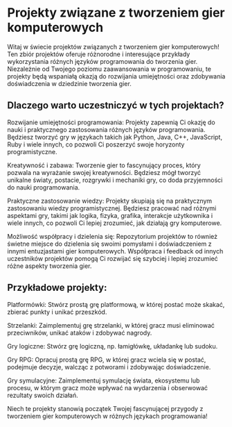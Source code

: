 # Projekty związane z tworzeniem gier komputerowych

Witaj w świecie projektów związanych z tworzeniem gier komputerowych! Ten zbiór projektów oferuje różnorodne i interesujące przykłady wykorzystania różnych języków programowania do tworzenia gier. Niezależnie od Twojego poziomu zaawansowania w programowaniu, te projekty będą wspaniałą okazją do rozwijania umiejętności oraz zdobywania doświadczenia w dziedzinie tworzenia gier.

## Dlaczego warto uczestniczyć w tych projektach?

Rozwijanie umiejętności programowania: Projekty zapewnią Ci okazję do nauki i praktycznego zastosowania różnych języków programowania. Będziesz tworzyć gry w językach takich jak Python, Java, C++, JavaScript, Ruby i wiele innych, co pozwoli Ci poszerzyć swoje horyzonty programistyczne.

Kreatywność i zabawa: Tworzenie gier to fascynujący proces, który pozwala na wyrażanie swojej kreatywności. Będziesz mógł tworzyć unikalne światy, postacie, rozgrywki i mechaniki gry, co doda przyjemności do nauki programowania.

Praktyczne zastosowanie wiedzy: Projekty skupiają się na praktycznym zastosowaniu wiedzy programistycznej. Będziesz pracować nad różnymi aspektami gry, takimi jak logika, fizyka, grafika, interakcje użytkownika i wiele innych, co pozwoli Ci lepiej zrozumieć, jak działają gry komputerowe.

Możliwość współpracy i dzielenia się: Repozytorium projektów to również świetne miejsce do dzielenia się swoimi pomysłami i doświadczeniem z innymi entuzjastami gier komputerowych. Współpraca i feedback od innych uczestników projektów pomogą Ci rozwijać się szybciej i lepiej zrozumieć różne aspekty tworzenia gier.

## Przykładowe projekty:

Platformówki: Stwórz prostą grę platformową, w której postać może skakać, zbierać punkty i unikać przeszkód.

Strzelanki: Zaimplementuj grę strzelanki, w której gracz musi eliminować przeciwników, unikać ataków i zdobywać nagrody.

Gry logiczne: Stwórz grę logiczną, np. łamigłówkę, układankę lub sudoku.

Gry RPG: Opracuj prostą grę RPG, w której gracz wciela się w postać, podejmuje decyzje, walcząc z potworami i zdobywając doświadczenie.

Gry symulacyjne: Zaimplementuj symulację świata, ekosystemu lub procesu, w którym gracz może wpływać na wydarzenia i obserwować rezultaty swoich działań.

Niech te projekty stanowią początek Twojej fascynującej przygody z tworzeniem gier komputerowych w różnych językach programowania!
